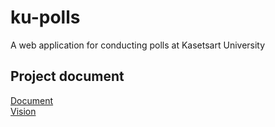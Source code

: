 # ku-polls

A web application for conducting polls at Kasetsart University

## Project document    

[Document]()  
[Vision]()
